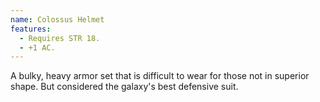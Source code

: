 ```yaml
---
name: Colossus Helmet
features:
  - Requires STR 18.
  - +1 AC.
---
```

A bulky, heavy armor set that is difficult to wear for those not in superior shape. But considered 
the galaxy's best defensive suit.